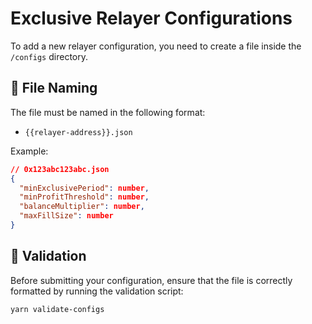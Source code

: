 # Exclusive Relayer Configurations

To add a new relayer configuration, you need to create a file inside the `/configs` directory.

## 📝 File Naming

The file must be named in the following format:

- `{{relayer-address}}.json`

Example:

```json
// 0x123abc123abc.json
{
  "minExclusivePeriod": number,
  "minProfitThreshold": number,
  "balanceMultiplier": number,
  "maxFillSize": number
}
```

## 🧪 Validation

Before submitting your configuration, ensure that the file is correctly formatted by running the validation script:

```bash
yarn validate-configs
```
